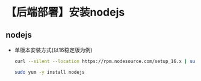 # 【后端部署】安装nodejs

## nodejs

- 单版本安装方式(以16稳定版为例)
    ```bash
    curl --silent --location https://rpm.nodesource.com/setup_16.x | sudo bash
    ```
    ```bash
    sudo yum -y install nodejs
    ```
